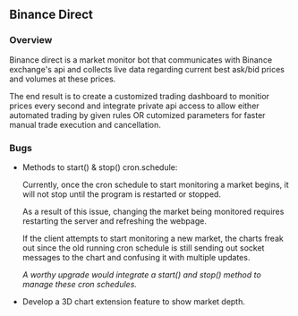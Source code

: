 ## Binance Direct

### Overview

Binance direct is a market monitor bot that communicates with Binance exchange's api and collects live data
regarding current best ask/bid prices and volumes at these prices.

The end result is to create a customized trading dashboard to monitior prices every second and integrate private
api access to allow either automated trading by given rules OR cutomized parameters for faster manual trade execution and cancellation. 

### Bugs

* Methods to start() & stop() cron.schedule:

  Currently, once the cron schedule to start monitoring a market begins, it will not stop until the
  program is restarted or stopped.

  As a result of this issue, changing the market being monitored requires restarting the server and refreshing the webpage.

  If the client attempts to start monitoring a new market, the charts freak out since the old running cron schedule is still
  sending out socket messages to the chart and confusing it with multiple updates.

  *A worthy upgrade would integrate a start() and stop() method to manage these cron schedules.*

* Develop a 3D chart extension feature to show market depth.
